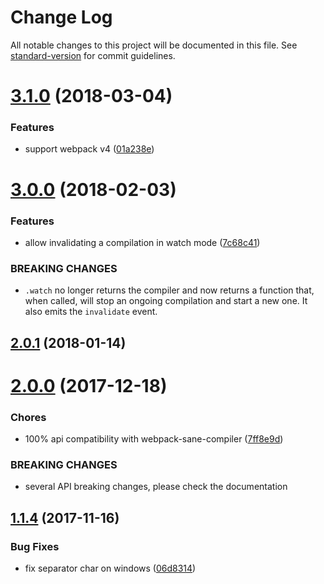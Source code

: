 # Change Log

All notable changes to this project will be documented in this file. See [standard-version](https://github.com/conventional-changelog/standard-version) for commit guidelines.

<a name="3.1.0"></a>
# [3.1.0](https://github.com/moxystudio/webpack-isomorphic-compiler/compare/v3.0.0...v3.1.0) (2018-03-04)


### Features

* support webpack v4 ([01a238e](https://github.com/moxystudio/webpack-isomorphic-compiler/commit/01a238e))



<a name="3.0.0"></a>
# [3.0.0](https://github.com/moxystudio/webpack-isomorphic-compiler/compare/v2.0.1...v3.0.0) (2018-02-03)


### Features

* allow invalidating a compilation in watch mode ([7c68c41](https://github.com/moxystudio/webpack-isomorphic-compiler/commit/7c68c41))


### BREAKING CHANGES

* `.watch` no longer returns the compiler and now returns a function that, when called, will stop an ongoing compilation and start a new one. It also emits the `invalidate` event.



<a name="2.0.1"></a>
## [2.0.1](https://github.com/moxystudio/webpack-isomorphic-compiler/compare/v2.0.0...v2.0.1) (2018-01-14)



<a name="2.0.0"></a>
# [2.0.0](https://github.com/moxystudio/webpack-isomorphic-compiler/compare/v1.1.4...v2.0.0) (2017-12-18)


### Chores

* 100% api compatibility with webpack-sane-compiler ([7ff8e9d](https://github.com/moxystudio/webpack-isomorphic-compiler/commit/7ff8e9d))


### BREAKING CHANGES

* several API breaking changes, please check the documentation



<a name="1.1.4"></a>
## [1.1.4](https://github.com/moxystudio/webpack-isomorphic-compiler/compare/v1.1.3...v1.1.4) (2017-11-16)


### Bug Fixes

* fix separator char on windows ([06d8314](https://github.com/moxystudio/webpack-isomorphic-compiler/commit/06d8314))
